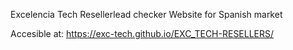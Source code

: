 Excelencia Tech Resellerlead checker Website for Spanish market

Accesible at: https://exc-tech.github.io/EXC_TECH-RESELLERS/
